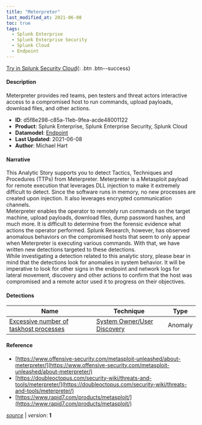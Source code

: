 ```yaml
---
title: "Meterpreter"
last_modified_at: 2021-06-08
toc: true
tags:
  - Splunk Enterprise
  - Splunk Enterprise Security
  - Splunk Cloud
  - Endpoint
---
```


[Try in Splunk Security Cloud](https://www.splunk.com/en_us/cyber-security.html){: .btn .btn--success}

#### Description

Meterpreter provides red teams, pen testers and threat actors interactive access to a compromised host to run commands, upload payloads, download files, and other actions.

- **ID**: d5f8e298-c85a-11eb-9fea-acde48001122
- **Product**: Splunk Enterprise, Splunk Enterprise Security, Splunk Cloud
- **Datamodel**: [Endpoint](https://docs.splunk.com/Documentation/CIM/latest/User/Endpoint)
- **Last Updated**: 2021-06-08
- **Author**: Michael Hart

#### Narrative

This Analytic Story supports you to detect Tactics, Techniques and Procedures (TTPs) from Meterpreter. Meterpreter is a Metasploit payload for remote execution that leverages DLL injection to make it extremely difficult to detect.  Since the software runs in memory, no new processes are created upon injection.  It also leverages encrypted communication channels.\
Meterpreter enables the operator to remotely run commands on the target machine, upload payloads, download files, dump password hashes, and much more.  It is difficult to determine from the forensic evidence what actions the operator performed.  Splunk Research, however, has observed anomalous behaviors on the compromised hosts that seem to only appear when Meterpreter is executing various commands.  With that, we have written new detections targeted to these detections.\
While investigating a detection related to this analytic story, please bear in mind that the detections look for anomalies in system behavior.  It will be imperative to look for other signs in the endpoint and network logs for lateral movement, discovery and other actions to confirm that the host was compromised and a remote actor used it to progress on their objectives.

#### Detections

| Name        | Technique   | Type         |
| ----------- | ----------- |--------------|
| [Excessive number of taskhost processes](/endpoint/excessive_number_of_taskhost_processes/) | [System Owner/User Discovery](/tags/#system-owner/user-discovery) | Anomaly |

#### Reference

* [https://www.offensive-security.com/metasploit-unleashed/about-meterpreter/](https://www.offensive-security.com/metasploit-unleashed/about-meterpreter/)
* [https://doubleoctopus.com/security-wiki/threats-and-tools/meterpreter/](https://doubleoctopus.com/security-wiki/threats-and-tools/meterpreter/)
* [https://www.rapid7.com/products/metasploit/](https://www.rapid7.com/products/metasploit/)



[*source*](https://github.com/splunk/security_content/tree/develop/stories/meterpreter.yml) \| *version*: **1**
